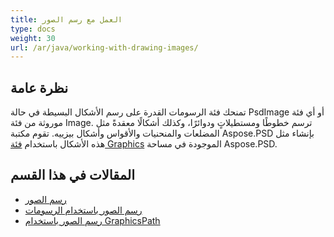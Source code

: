 ```yaml
---
title: العمل مع رسم الصور
type: docs
weight: 30
url: /ar/java/working-with-drawing-images/
---
```



## **نظرة عامة**
تمنحك فئة الرسومات القدرة على رسم الأشكال البسيطة في حالة PsdImage أو أي فئة موروثة من فئة Image. ترسم خطوطًا ومستطيلاتٍ ودوائرًا، وكذلك أشكالًا معقدةً مثل المضلعات والمنحنيات والأقواس وأشكال بيزييه. تقوم مكتبة Aspose.PSD بإنشاء مثل هذه الأشكال باستخدام [فئة Graphics](https://reference.aspose.com/psd/java/com.aspose.psd.class-use/Graphics) الموجودة في مساحة Aspose.PSD.


## **المقالات في هذا القسم**
- [رسم الصور](/psd/ar/java/drawing-images/)
- [رسم الصور باستخدام الرسومات](/psd/ar/java/drawing-images-using-graphics/)
- [رسم الصور باستخدام GraphicsPath](/psd/ar/java/drawing-images-using-graphicspath/)